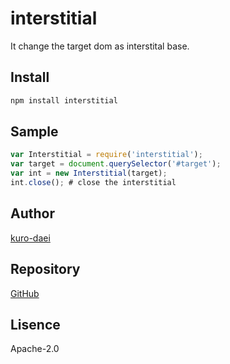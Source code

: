interstitial
===
It change the target dom as interstital base.

## Install

```bash
npm install interstitial
```

## Sample

```javascript
var Interstitial = require('interstitial');
var target = document.querySelector('#target');
var int = new Interstitial(target);
int.close(); # close the interstitial
```

## Author
[kuro-daei](https://github.com/kuro-daei)

## Repository
[GitHub](https://github.com/kuro-daei/interstitial)

## Lisence
Apache-2.0
